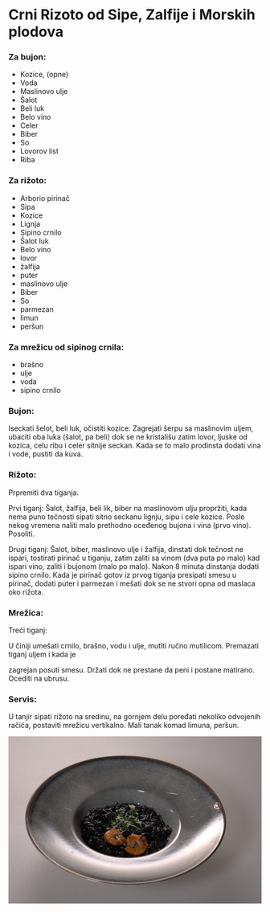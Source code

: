 # Crni Rizoto od Sipe, Zalfije i Morskih plodova

### **Za bujon:**
- Kozice, (opne)  
- Voda
- Maslinovo ulje
- Šalot
- Beli luk
- Belo vino
- Celer
- Biber
- So
- Lovorov list
- Riba

### **Za rižoto:**
- Arborio pirinač
- Sipa
- Kozice
- Lignja
- Sipino crnilo
- Šalot luk
- Belo vino
- lovor
- žalfija
- puter
- maslinovo ulje
- Biber
- So
- parmezan
- limun
- peršun

### **Za mrežicu od sipinog crnila:**
- brašno
- ulje
- voda
- sipino crnilo

### **Bujon:**

Iseckati šelot, beli luk, očistiti kozice. Zagrejati šerpu sa maslinovim uljem, ubaciti oba luka (šalot, pa beli) dok se ne kristališu zatim lovor, ljuske od kozica, celu ribu i celer sitnije seckan. Kada se to malo prodinsta dodati vina i vode, pustiti da kuva.

### **Rižoto:**

Prpremiti dva tiganja.

Prvi tiganj: Šalot, žalfija, beli lik, biber na maslinovom ulju propržiti, kada nema puno tečnosti sipati sitno  seckanu lignju, sipu i cele kozice. Posle nekog vremena naliti malo prethodno oceđenog bujona i vina (prvo vino). Posoliti.

Drugi tiganj: Šalot, biber, maslinovo ulje i žalfija, dinstati dok tečnost ne ispari, tostirati pirinač u tiganju, zatim zaliti sa vinom (dva puta po malo) kad ispari vino, zaliti i bujonom (malo po malo). Nakon 8 minuta dinstanja dodati sipino crnilo. Kada je pirinač gotov iz prvog tiganja presipati smesu u pirinač, dodati puter i parmezan i mešati dok se ne stvori opna od maslaca oko rižota.

### **Mrežica:**

Treći tiganj:

U činiji umešati crnilo, brašno, vodu i ulje, mutiti ručno mutilicom. Premazati tiganj uljem i kada je

zagrejan posuti smesu. Držati dok ne prestane da peni i postane matirano. Ocediti na ubrusu.

### **Servis:**

U tanjir sipati rižoto na sredinu, na gornjem delu poređati nekoliko odvojenih račića, postaviti mrežicu  vertikalno. Mali tanak komad limuna, peršun.

![](/slike/crniRizoto.jpg)